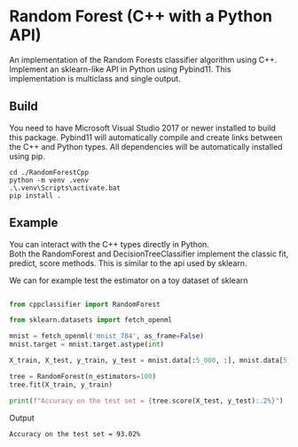 # Random Forest (C++ with a Python API)

An implementation of the Random Forests classifier algorithm using C++.
Implement an sklearn-like API in Python using Pybind11.
This implementation is multiclass and single output.

## Build
You need to have Microsoft Visual Studio 2017 or newer installed to build this package.
Pybind11 will automatically compile and create links between the C++ and Python types.
All dependencies will be automatically installed using pip.

```
cd ./RandomForestCpp
python -m venv .venv
.\.venv\Scripts\activate.bat
pip install .
```

## Example

You can interact with the C++ types directly in Python.<br />
Both the RandomForest and DecisionTreeClassifier implement the classic fit, predict, score methods.
This is similar to the api used by sklearn.

We can for example test the estimator on a toy dataset of sklearn

```python

from cppclassifier import RandomForest

from sklearn.datasets import fetch_openml

mnist = fetch_openml('mnist_784', as_frame=False)
mnist.target = mnist.target.astype(int)

X_train, X_test, y_train, y_test = mnist.data[:5_000, :], mnist.data[5_000:10_000, :], mnist.target[:5_000], mnist.target[5_000:10_000]

tree = RandomForest(n_estimators=100)
tree.fit(X_train, y_train)

print(f"Accuracy on the test set = {tree.score(X_test, y_test):.2%}")
```

Output
```
Accuracy on the test set = 93.02%
```
